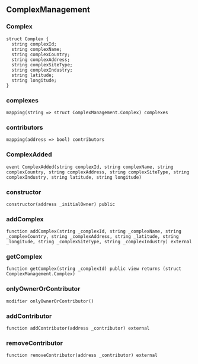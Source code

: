 ## ComplexManagement

### Complex

```solidity
struct Complex {
  string complexId;
  string complexName;
  string complexCountry;
  string complexAddress;
  string complexSiteType;
  string complexIndustry;
  string latitude;
  string longitude;
}
```

### complexes

```solidity
mapping(string => struct ComplexManagement.Complex) complexes
```

### contributors

```solidity
mapping(address => bool) contributors
```

### ComplexAdded

```solidity
event ComplexAdded(string complexId, string complexName, string complexCountry, string complexAddress, string complexSiteType, string complexIndustry, string latitude, string longitude)
```

### constructor

```solidity
constructor(address _initialOwner) public
```

### addComplex

```solidity
function addComplex(string _complexId, string _complexName, string _complexCountry, string _complexAddress, string _latitude, string _longitude, string _complexSiteType, string _complexIndustry) external
```

### getComplex

```solidity
function getComplex(string _complexId) public view returns (struct ComplexManagement.Complex)
```

### onlyOwnerOrContributor

```solidity
modifier onlyOwnerOrContributor()
```

### addContributor

```solidity
function addContributor(address _contributor) external
```

### removeContributor

```solidity
function removeContributor(address _contributor) external
```

